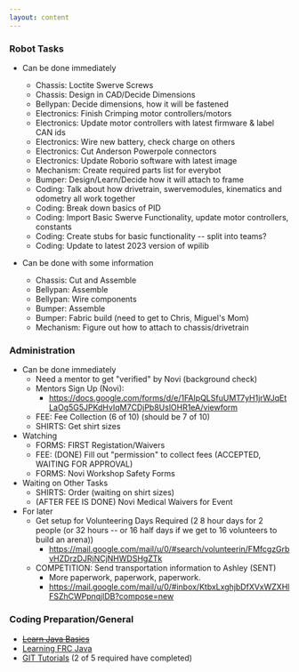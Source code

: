 ```yaml
---
layout: content
---
```


### Robot Tasks
* Can be done immediately    
    * Chassis: Loctite Swerve Screws
    * Chassis: Design in CAD/Decide Dimensions
    * Bellypan: Decide dimensions, how it will be fastened    
    * Electronics: Finish Crimping motor controllers/motors
    * Electronics: Update motor controllers with latest firmware & label CAN ids        
    * Electronics: Wire new battery, check charge on others
    * Electronics: Cut Anderson Powerpole connectors
    * Electronics: Update Roborio software with latest image    
    * Mechanism: Create required parts list for everybot    
    * Bumper: Design/Learn/Decide how it will attach to frame
    * Coding: Talk about how drivetrain, swervemodules, kinematics and odometry all work together
    * Coding: Break down basics of PID
    * Coding: Import Basic Swerve Functionality, update motor controllers, constants    
    * Coding: Create stubs for basic functionality -- split into teams?
    * Coding: Update to latest 2023 version of wpilib
        
* Can be done with some information
    * Chassis: Cut and Assemble
    * Bellypan: Assemble 
    * Bellypan: Wire components
    * Bumper: Assemble 
    * Bumper: Fabric build (need to get to Chris, Miguel's Mom)
    * Mechanism: Figure out how to attach to chassis/drivetrain
    

### Administration
* Can be done immediately    
    * Need a mentor to get "verified" by Novi (background check)    
    * Mentors Sign Up (Novi):
        * https://docs.google.com/forms/d/e/1FAIpQLSfuUMT7yH1jrWJqEtLaOg5G5JPKdHvIqM7CDjPb8UslOHR1eA/viewform    
    * FEE: Fee Collection (6 of 10) (should be 7 of 10)    
    * SHIRTS: Get shirt sizes    
* Watching
    * FORMS: FIRST Registation/Waivers
    * FEE: (DONE) Fill out "permission" to collect fees  (ACCEPTED, WAITING FOR APPROVAL)
    * FORMS: Novi Workshop Safety Forms
* Waiting on Other Tasks
    * SHIRTS: Order (waiting on shirt sizes)
    * (AFTER FEE IS DONE) Novi Medical Waivers for Event
* For later
    * Get setup for Volunteering Days Required (2 8 hour days for 2 people (or 32 hours -- or 16 half days if we get to 16 volunteers to build an arena))
        * https://mail.google.com/mail/u/0/#search/volunteerin/FMfcgzGrbvHZDrzDJRjNCjNHWDSHgZTk
    * COMPETITION: Send transportation information to Ashley (SENT) 
        * More paperwork, paperwork, paperwork.
        * https://mail.google.com/mail/u/0/#inbox/KtbxLxghjbDfXVxWZXHlFSZhCWPpnqjlDB?compose=new


### Coding Preparation/General
* ~~[Learn Java Basics](tutorials/java)~~
* [Learning FRC Java](tutorials/frc-java)
* [GIT Tutorials](tutorials/git) (2 of 5 required have completed)
